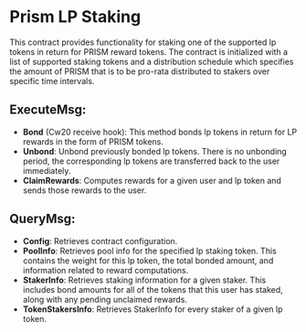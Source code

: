 # Prism LP Staking

This contract provides functionality for staking one of the supported lp tokens in return for PRISM reward tokens. The contract is initialized with a list of supported staking tokens and a distribution schedule which specifies the amount of PRISM that is to be pro-rata distributed to stakers over specific time intervals.

## ExecuteMsg:
  - **Bond** (Cw20 receive hook): This method bonds lp tokens in return for LP rewards in the form of PRISM tokens.
  - **Unbond**: Unbond previously bonded lp tokens.  There is no unbonding period, the corresponding lp tokens are transferred back to the user immediately.
  - **ClaimRewards**: Computes rewards for a given user and lp token and sends those rewards to the user.   

## QueryMsg:
  - **Config**: Retrieves contract configuration.
  - **PoolInfo**: Retrieves pool info for the specified lp staking token.  This contains the weight for this lp token, the total bonded amount, and information related to reward computations.  
  - **StakerInfo**: Retrieves staking information for a given staker.  This includes bond amounts for all of the tokens that this user has staked, along with any pending unclaimed rewards.  
  - **TokenStakersInfo**: Retrieves StakerInfo for every staker of a given lp token.  
